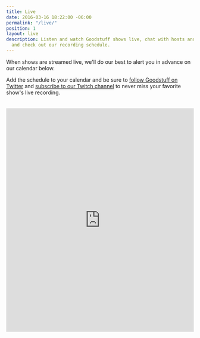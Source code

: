 ```yaml
---
title: Live
date: 2016-03-16 18:22:00 -06:00
permalink: "/live/"
position: 1
layout: live
description: Listen and watch Goodstuff shows live, chat with hosts and listeners,
  and check out our recording schedule.
---
```


When shows are streamed live, we'll do our best to alert you in advance on our calendar below.

Add the schedule to your calendar and be sure to <a href="https://www.twitter.com/goodstufffm">follow Goodstuff on Twitter</a> and <a href="https://www.twitch.tv/goodstuff_fm">subscribe to our Twitch channel</a> to never miss your favorite show's live recording.

<iframe frameborder="0" height="600" scrolling="no" src="https://www.google.com/calendar/embed?showTitle=0&height=600&wkst=1&bgcolor=%23FFFFFF&src=ee2j65v51bp0oi1gdh3n8amaqs%40group.calendar.google.com&color=%23711616&ctz=America%2FChicago" style=" border-width:0; margin-top: 20px; " width="100%"></iframe>
